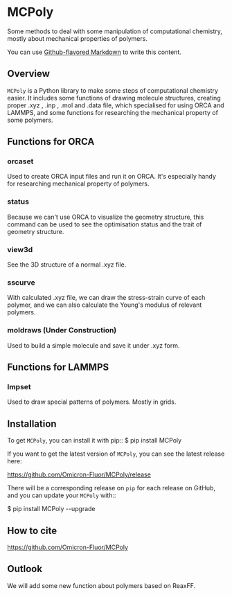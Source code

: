 # MCPoly
Some methods to deal with some manipulation of computational chemistry, mostly about mechanical properties of polymers.

You can use
[Github-flavored Markdown]((https://guides.github.com/features/mastering-markdown/))
to write this content.

## Overview
`MCPoly` is a Python library to make some steps of computational chemistry easier. It includes some functions of drawing molecule structures, creating proper .xyz , .inp , .mol and .data file, which specialised for using ORCA and LAMMPS, and some functions for researching the mechanical property of some polymers.

## Functions for ORCA
### orcaset
Used to create ORCA input files and run it on ORCA. It's especially handy for researching mechanical property of polymers.


### status
Because we can't use ORCA to visualize the geometry structure, this command can be used to see the optimisation status and the trait of geometry structure.

### view3d
See the 3D structure of a normal .xyz file.

### sscurve
With calculated .xyz file, we can draw the stress-strain curve of each polymer, and we can also calculate the Young's modulus of relevant polymers.

### moldraws (Under Construction)
Used to build a simple molecule and save it under .xyz form.

## Functions for LAMMPS
### lmpset
Used to draw special patterns of polymers. Mostly in grids.

## Installation
To get `MCPoly`, you can install it with pip::
    $ pip install MCPoly

If you want to get the latest version of `MCPoly`, you can see the latest release here:

<https://github.com/Omicron-Fluor/MCPoly/release> 

There will be a corresponding release on `pip` for each release on GitHub, and you can update your `MCPoly` with::

$ pip install MCPoly --upgrade

## How to cite
<https://github.com/Omicron-Fluor/MCPoly>

## Outlook
We will add some new function about polymers based on ReaxFF.
